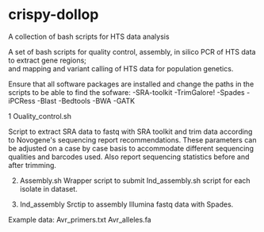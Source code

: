 # crispy-dollop
A collection of bash scripts for HTS data analysis

A set of bash scripts for quality control, assembly, in silico PCR of HTS data to extract gene regions;  
and mapping and variant calling of HTS data for population genetics.

Ensure that all software packages are installed and change the paths in the scripts to be able to find the sofware:
-SRA-toolkit
-TrimGalore!
-Spades
-iPCRess
-Blast
-Bedtools
-BWA
-GATK


1 Ouality_control.sh

Script to extract SRA data to fastq with SRA toolkit and trim data according to Novogene's sequencing report recommendations. These parameters can be adjusted on a case by case basis to accommodate different sequencing qualities and barcodes used.
Also report sequencing statistics before and after trimming.

2. Assembly.sh
Wrapper script to submit Ind_assembly.sh script for each isolate in dataset.

3. Ind_assembly
Srctip to assembly Illumina fastq data with Spades.

Example data:
Avr_primers.txt
Avr_alleles.fa

